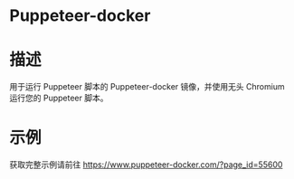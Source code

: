 # Puppeteer-docker

# 描述
用于运行 Puppeteer 脚本的 Puppeteer-docker 镜像，并使用无头 Chromium 运行您的 Puppeteer 脚本。

# 示例
获取完整示例请前往
https://www.puppeteer-docker.com/?page_id=55600
